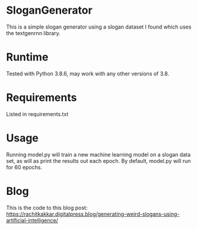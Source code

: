 # SloganGenerator
This is a simple slogan generator using a slogan dataset I found which uses the textgenrnn library.

# Runtime
Tested with Python 3.8.6, may work with any other versions of 3.8.

# Requirements
Listed in requirements.txt

# Usage
Running model.py will train a new machine learning model on a slogan data set, as will as print the results out each epoch. By default, model.py will run for 60 epochs.

# Blog
This is the code to this blog post: https://rachitkakkar.digitalpress.blog/generating-weird-slogans-using-artificial-intelligence/
